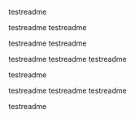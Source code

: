 testreadme

testreadme
testreadme

testreadme
testreadme

testreadme
testreadme
testreadme

testreadme

testreadme
testreadme
testreadme

testreadme













